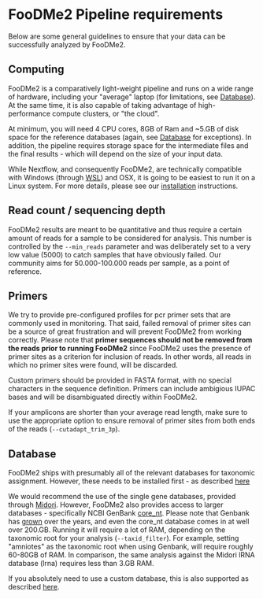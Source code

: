 # FooDMe2 Pipeline requirements

Below are some general guidelines to ensure that your data can be successfully analyzed by FooDMe2. 

## Computing

FooDMe2 is a comparatively light-weight pipeline and runs on a wide range of hardware, including your "average" laptop (for limitations, see [Database](#database)). At the same time, it is also capable of taking advantage of high-performance compute clusters, or "the cloud". 

At minimum, you will need 4 CPU cores, 8GB of Ram and ~5.GB of disk space for the reference databases (again, see [Database](#database) for exceptions). In addition, the pipeline requires storage space for the intermediate files and the final results - which will depend on the size of your input data. 

While Nextflow, and consequently FooDMe2, are technically compatible with Windows (through [WSL](https://learn.microsoft.com/en-us/windows/wsl/about)) and OSX, it is going to be easiest to run it on a Linux system. For more details, please see our [installation](installation.md) instructions. 

## Read count / sequencing depth

FooDMe2 results are meant to be quantitative and thus require a certain amount of reads for a sample to be considered for analysis. This number is controlled by the `--min_reads` parameter and was deliberately set to a very low value (5000) to catch samples that have obviously failed. Our community aims for 50.000-100.000 reads per sample, as a point of reference.

## Primers

We try to provide pre-configured profiles for pcr primer sets that are commonly used in monitoring. That said, failed removal of primer sites can be a source of great frustration and will prevent FooDMe2 from working correctly. Please note that **primer sequences should not be removed from the reads prior to running FooDMe2** since FooDMe2 uses the presence of primer sites as a criterion for inclusion of reads. In other words, all reads in which no primer sites were found, will be discarded.

Custom primers should be provided in FASTA format, with no special characters in the sequence definition. Primers can include ambigious IUPAC bases and will be disambiguated directly within FooDMe2. 

If your amplicons are shorter than your average read length, make sure to use the appropriate option to ensure removal of primer sites from both ends of the reads (`--cutadapt_trim_3p`).

## Database

FooDMe2 ships with presumably all of the relevant databases for taxonomic assignment. However, these needs to be installed first - as described [here](installation.md)

We would recommend the use of the single gene databases, provided through [Midori](https://www.reference-midori.info/). However, FooDMe2 also provides access to larger databases - specifically NCBI GenBank [core_nt](https://ncbiinsights.ncbi.nlm.nih.gov/2024/07/18/new-blast-core-nucleotide-database/). Please note that Genbank has [grown](https://www.ncbi.nlm.nih.gov/genbank/statistics/) over the years, and even the core_nt database comes in at well over 200.GB. Running it will require a lot of RAM, depending on the taxonomic root for your analysis (`--taxid_filter`). For example, setting "amniotes" as the taxonomic root when using Genbank, will require roughly 60-80GB of RAM. In comparison, the same analysis against the Midori lRNA database (lrna) requires less than 3.GB RAM.

If you absolutely need to use a custom database, this is also supported as described [here](usage.md/#database). 
